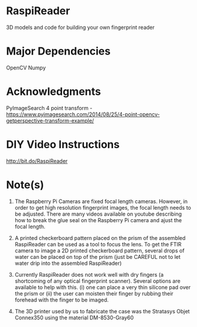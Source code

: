 # RaspiReader
3D models and code for building your own fingerprint reader

# Major Dependencies
OpenCV
Numpy

# Acknowledgments

PyImageSearch 4 point transform - https://www.pyimagesearch.com/2014/08/25/4-point-opencv-getperspective-transform-example/

# DIY Video Instructions

http://bit.do/RaspiReader

# Note(s)

1) The Raspberry Pi Cameras are fixed focal length cameras. However, in order to get high resolution fingerprint images, the focal length needs to be adjusted. There are many videos available on youtube describing how to break the glue seal on the Raspberry Pi camera and ajust the focal length. 

2) A printed checkerboard pattern placed on the prism of the assembled RaspiReader can be used as a tool to focus the lens. To get the FTIR camera to image a 2D printed checkerboard pattern, several drops of water can be placed on top of the prism (just be CAREFUL not to let water drip into the assembled RaspiReader) 

3) Currently RaspiReader does not work well with dry fingers (a shortcoming of any optical fingerprint scanner). Several options are available to help with this. (i) one can place a very thin silicone pad over the prism or (ii) the user can moisten their finger by rubbing their forehead with the finger to be imaged.

4) The 3D printer used by us to fabricate the case was the Stratasys Objet Connex350 using the material DM-8530-Gray60


